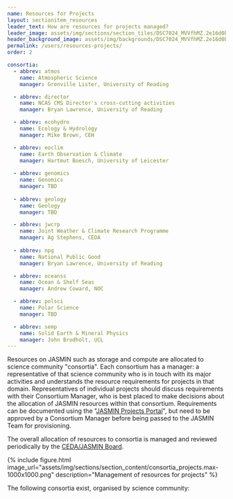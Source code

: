 ```yaml
---
name: Resources for Projects
layout: sectionitem_resources
leader_text: How are resources for projects managed?
leader_image: assets/img/sections/section_tiles/DSC7024_MVVfhMZ.2e16d0ba.fill-1000x500.jpg
header_background_image: assets/img/backgrounds/DSC7024_MVVfhMZ.2e16d0ba.fill-2000x1000.jpg
permalink: /users/resources-projects/
order: 2

consortia:
  - abbrev: atmos
    name: Atmospheric Science
    manager: Grenville Lister, University of Reading

  - abbrev: director
    name: NCAS CMS Director's cross-cutting activities
    manager: Bryan Lawrence, University of Reading

  - abbrev: ecohydro
    name: Ecology & Hydrology
    manager: Mike Brown, CEH

  - abbrev: eoclim
    name: Earth Observation & Climate
    manager: Hartmut Boesch, University of Leicester
    
  - abbrev: genomics
    name: Genomics
    manager: TBD
    
  - abbrev: geology
    name: Geology
    manager: TBD

  - abbrev: jwcrp
    name: Joint Weather & Climate Research Programme
    manager: Ag Stephens, CEDA
    
  - abbrev: npg
    name: National Public Good
    manager: Bryan Lawrence, University of Reading

  - abbrev: oceanss
    name: Ocean & Shelf Seas
    manager: Andrew Coward, NOC

  - abbrev: polsci
    name: Polar Science
    manager: TBD

  - abbrev: semp
    name: Solid Earth & Mineral Physics
    manager: John Brodholt, UCL
---
```


Resources on JASMIN such as storage and compute are allocated to science community "consortia". Each consortium has a manager: a representative of that science community who is in touch with its major activities and understands the resource requirements for projects in that domain. Representatives of individual projects should discuss requirements with their Consortium Manager, who is best placed to make decisions about the allocation of JASMIN resources within that consortium. Requirements can be documented using the "[JASMIN Projects Portal](https://projects.jasmin.ac.uk)", but need to be approved by a Consortium Manager before being passed to the JASMIN Team for provisioning.

The overall allocation of resources to consortia is managed and reviewed periodically by the [CEDA/JASMIN Board](/about/governance/).

{% include figure.html
    image_url="assets/img/sections/section_content/consortia_projects.max-1000x1000.png"
    description="Management of resources for projects"
%}

The following consortia exist, organised by science community:
